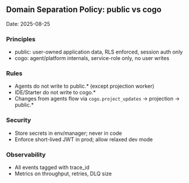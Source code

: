 ## Domain Separation Policy: public vs cogo

Date: 2025-08-25

### Principles
- public: user-owned application data, RLS enforced, session auth only
- cogo: agent/platform internals, service-role only, no user writes

### Rules
- Agents do not write to public.* (except projection worker)
- IDE/Starter do not write to cogo.*
- Changes from agents flow via `cogo.project_updates` → projection → public.*

### Security
- Store secrets in env/manager; never in code
- Enforce short-lived JWT in prod; allow relaxed dev mode

### Observability
- All events tagged with trace_id
- Metrics on throughput, retries, DLQ size

